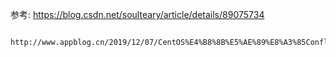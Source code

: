 

参考: https://blog.csdn.net/soulteary/article/details/89075734

     http://www.appblog.cn/2019/12/07/CentOS%E4%B8%8B%E5%AE%89%E8%A3%85Confluence%207.1.1%20bin%E5%8C%85/#%E5%8F%82%E8%80%83%E6%96%87%E7%AB%A0